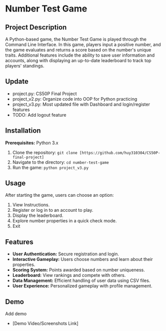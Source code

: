 # Number Test Game

## Project Description
A Python-based game, the Number Test Game is played through the Command Line Interface. In this game, players input a positive number, and the game evaluates and returns a score based on the number's unique traits. Additional features include the ability to save user information and accounts, along with displaying an up-to-date leaderboard to track top players' standings.

## Update
- project.py: CS50P Final Project
- project_v2.py: Organize code into OOP for Python practicing
- project_v3.py: Most updated file with Dashboard and login/register features
- TODO: Add logout feature

## Installation
**Prerequisites:** Python 3.x
1. Clone the repository: `git clone [https://github.com/huy310304/CS50P-final-project]`
2. Navigate to the directory: `cd number-test-game`
3. Run the game: `python project_v3.py`

## Usage
After starting the game, users can choose an option:
1. View Instructions.
2. Register or log in to an account to play.
3. Display the leaderboard.
4. Explore number properties in a quick check mode.
5. Exit

## Features
- **User Authentication:** Secure registration and login.
- **Interactive Gameplay:** Users choose numbers and learn about their properties.
- **Scoring System:** Points awarded based on number uniqueness.
- **Leaderboard:** View rankings and compete with others.
- **Data Management:** Efficient handling of user data using CSV files.
- **User Experience:** Personalized gameplay with profile management. 

## Demo
Add demo
- [Demo Video/Screenshots Link] 
